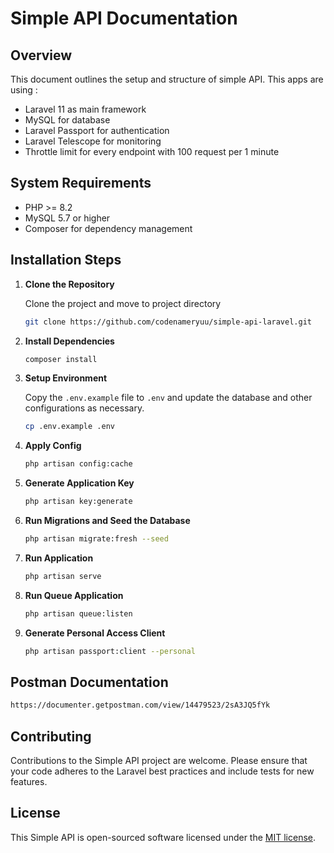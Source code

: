 # Simple API Documentation

## Overview
This document outlines the setup and structure of simple API. This apps are using :
- Laravel 11 as main framework
- MySQL for database
- Laravel Passport for authentication
- Laravel Telescope for monitoring
- Throttle limit for every endpoint with 100 request per 1 minute

## System Requirements
- PHP >= 8.2
- MySQL 5.7 or higher
- Composer for dependency management

## Installation Steps

1. **Clone the Repository**

   Clone the project and move to project directory
   ```bash
   git clone https://github.com/codenameryuu/simple-api-laravel.git
   ```

2. **Install Dependencies**
   ```bash
   composer install
   ```

3. **Setup Environment**
   
   Copy the `.env.example` file to `.env` and update the database and other configurations as necessary.
   ```bash
   cp .env.example .env
   ```

4. **Apply Config**
   ```bash
   php artisan config:cache
   ```

5. **Generate Application Key**
   ```bash
   php artisan key:generate
   ```

6. **Run Migrations and Seed the Database**
   ```bash
   php artisan migrate:fresh --seed
   ```

7. **Run Application**
   ```bash
   php artisan serve
   ```

8. **Run Queue Application**
   ```bash
   php artisan queue:listen
   ```

9. **Generate Personal Access Client**
   ```bash
   php artisan passport:client --personal
   ```

## Postman Documentation
```bash
https://documenter.getpostman.com/view/14479523/2sA3JQ5fYk
```

## Contributing
Contributions to the Simple API project are welcome. Please ensure that your code adheres to the Laravel best practices and include tests for new features.

## License
This Simple API is open-sourced software licensed under the [MIT license](https://opensource.org/licenses/MIT).
